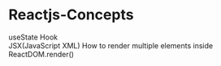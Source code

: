 # Reactjs-Concepts
useState Hook <br />
JSX(JavaScript XML)
How to render multiple elements inside ReactDOM.render()
